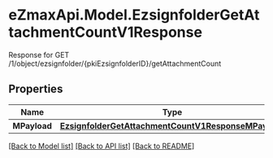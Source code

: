 # eZmaxApi.Model.EzsignfolderGetAttachmentCountV1Response
Response for GET /1/object/ezsignfolder/{pkiEzsignfolderID}/getAttachmentCount

## Properties

Name | Type | Description | Notes
------------ | ------------- | ------------- | -------------
**MPayload** | [**EzsignfolderGetAttachmentCountV1ResponseMPayload**](EzsignfolderGetAttachmentCountV1ResponseMPayload.md) |  | 

[[Back to Model list]](../README.md#documentation-for-models) [[Back to API list]](../README.md#documentation-for-api-endpoints) [[Back to README]](../README.md)


